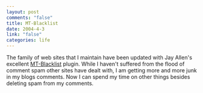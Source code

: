 ```yaml
--- 
layout: post
comments: "false"
title: MT-Blacklist
date: 2004-4-3
link: "false"
categories: life
---
```

The family of web sites that I maintain have been updated with Jay Allen's excellent <a href="http://www.jayallen.org/projects/mt-blacklist/" title="MT-Blacklist">MT-Blacklist</a> plugin. While I haven't suffered from the flood of comment spam other sites have dealt with, I am getting more and more junk in my blogs comments. Now I can spend my time on other things besides deleting spam from my comments.
